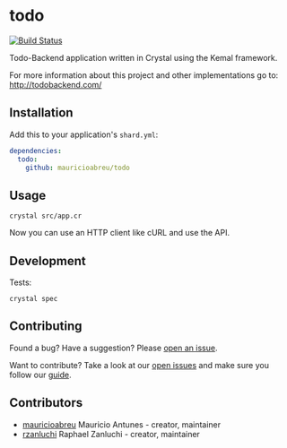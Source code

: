 # todo

[![Build Status](https://travis-ci.org/mauricioabreu/todo-backend-kemal.svg?branch=master)](https://travis-ci.org/mauricioabreu/todo-backend-kemal)

Todo-Backend application written in Crystal using the Kemal framework.

For more information about this project and other implementations go to: http://todobackend.com/

## Installation

Add this to your application's `shard.yml`:

```yaml
dependencies:
  todo:
    github: mauricioabreu/todo
```

## Usage

```crystal
crystal src/app.cr
```

Now you can use an HTTP client like cURL and use the API.

## Development

Tests:

```
crystal spec
```

## Contributing

Found a bug? Have a suggestion? Please [open an issue](https://github.com/mauricioabreu/todo-backend-kemal/issues/new).

Want to contribute? Take a look at our [open issues](https://github.com/mauricioabreu/todo-backend-kemal/issues) and make sure you follow our [guide](CONTRIBUTING.md).

## Contributors

- [mauricioabreu](https://github.com/mauricioabreu) Mauricio Antunes - creator, maintainer
- [rzanluchi](https://github.com/rzanluchi) Raphael Zanluchi - creator, maintainer
